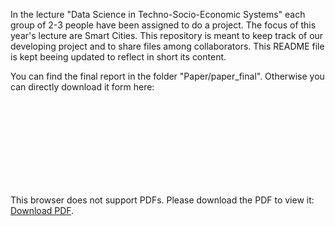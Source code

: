 In the lecture "Data Science in Techno-Socio-Economic Systems" each group of 2-3
people have been assigned to do a project. The focus of this year's lecture are 
Smart Cities. This repository is meant to keep track of our developing project 
and to share files among collaborators. This README file is kept beeing updated
to reflect in short its content.

You can find the final report in the folder "Paper/paper_final". Otherwise you can directly download it form here:
<object data="https://github.com/JeremyAlain/The_correlation_between_Smart-cities_and_gentrification/blob/master/Paper/paper_final.pdf" type="application/pdf" width="700px" height="700px">
    <embed src="https://github.com/JeremyAlain/The_correlation_between_Smart-cities_and_gentrification/blob/master/Paper/paper_final.pdf">
        <p>This browser does not support PDFs. Please download the PDF to view it: <a href="http://yoursite.com/the.pdf">Download PDF</a>.</p>
    </embed>
</object>
